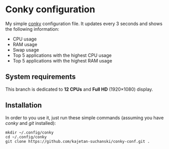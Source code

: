 # Conky configuration

My simple [conky](https://github.com/brndnmtthws/conky) configuration file. It updates every 3 seconds and shows the
following information:

* CPU usage
* RAM usage
* Swap usage
* Top 5 applications with the highest CPU usage
* Top 5 applications with the highest RAM usage

## System requirements

This branch is dedicated to **12 CPUs** and **Full HD** (1920×1080) display.

## Installation

In order to you use it, just run these simple commands (assuming you have *conky* and *git* installed):

```shell
mkdir ~/.config/conky
cd ~/.config/conky
git clone https://github.com/kajetan-suchanski/conky-conf.git .
```